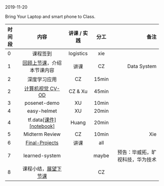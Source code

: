 2019-11-20

Bring Your Laptop and smart phone  to Class. 

|时间段     |  内容    | 讲课 / 实践     |  分工  |  备注       |
| :---      |   :----:    |   :----:    |    :----:    | ---: |
|   0       |  课程签到     |  logistics   |     xie     |        |
|   1       |  [回顾上节课](../WW10/WW10-Plan.md)，介绍本节课内容     |  讲课    |     CZ     |   Data System      |
|   2       |   深度学习应用    |   CZ       |       15min     ||
|   2       |   [计算机视觉 CV-OD](视觉对象检测.pptx)   |   CZ & Xu        |       45min     ||
|   3       |   posenet-demo      |   XU        |      10min      ||
|   4       |   easy-helmet     |   XU        |        20min    ||
|   4       | tf.data[[课件]](tfdata.pdf)[[notebook]](data.ipynb) |   Huang        |        20min    ||
|   5       |   Midterm Review     |      CZ     |     10min       |  Xie|
|   6       |  [Final-Projects](../../Course-Projects/Course_Final_Project)   |     讲课    |    all       |      |
|   7       |   learned-system     |           |     maybe       | 预告：毕威拓，旷视科技，华为技术|
|   8       |  课程小结，[展望下节课](../WW12/WW12-Plan.md)       |     |  CZ |   |

